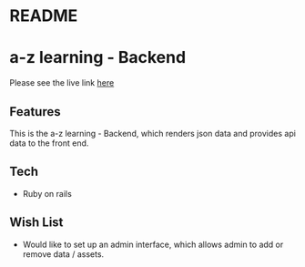# README

# a-z learning - Backend
Please see the live link [here](https://a-z-learning-backend.herokuapp.com/alphabets)

## Features
This is the a-z learning - Backend, which renders json data and provides api data to the front end.

## Tech
- Ruby on rails


## Wish List
- Would like to set up an admin interface, which allows admin to add or remove data / assets.